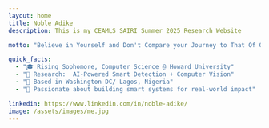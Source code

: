 ```yaml
---
layout: home
title: Noble Adike
description: This is my CEAMLS SAIRI Summer 2025 Research Website

motto: "Believe in Yourself and Don't Compare your Journey to That Of Others"

quick_facts:
  - "🎓 Rising Sophomore, Computer Science @ Howard University"
  - "🔬 Research:  AI-Powered Smart Detection + Computer Vision"
  - "📍 Based in Washington DC/ Lagos, Nigeria"
  - "🚀 Passionate about building smart systems for real-world impact"

linkedin: https://www.linkedin.com/in/noble-adike/
image: /assets/images/me.jpg
---
```

